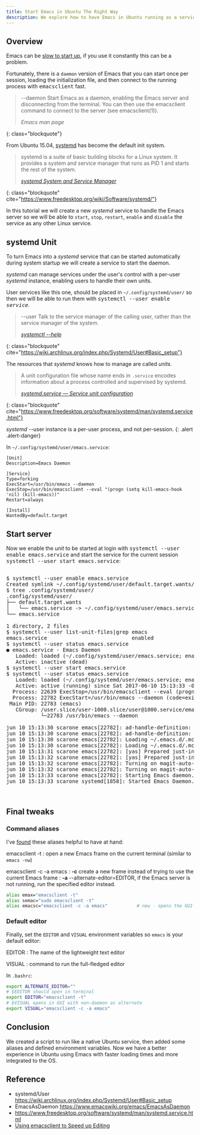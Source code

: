 ```yaml
---
title: Start Emacs in Ubuntu The Right Way
description: We explore how to have Emacs in Ubuntu running as a serviced unit and define some useful aliases and environment variables.
---
```


## Overview

Emacs can
be
[slow to start up](http://www.geekherocomic.com/2009/02/02/emacs-vs-vim/),
if you use it constantly this can be a problem.

Fortunately, there is a `daemon` version of Emacs that you can start
once per session, loading the initialization file, and then connect to
the running process with <kbd>emacsclient</kbd> fast.

>--daemon
>	 Start  Emacs  as  a daemon, enabling the Emacs server and disconnecting from the terminal.  You can then use
>	 the emacsclient command to connect to the server (see emacsclient(1)).
> 
> <footer class="blockquote-footer"> <cite>Emacs man page</cite></footer>
{: class="blockquote"}

From Ubuntu 15.04, [systemd] has become the default init system.

> systemd is a suite of basic building blocks for a Linux system. It
> provides a system and service manager that runs as PID 1 and starts
> the rest of the system.
> 
> <footer class="blockquote-footer"> <cite><a href="https://www.freedesktop.org/wiki/Software/systemd/">systemd System and Service Manager</a></cite></footer>
{: class="blockquote" cite="https://www.freedesktop.org/wiki/Software/systemd/"}

In this tutorial we will create a new *systemd* service to handle the
Emacs server so we will be able to `start`, `stop`, `restart`,
`enable` and `disable` the service as any other Linux service.

[Systemd]: https://www.freedesktop.org/wiki/Software/systemd

## systemd Unit

To turn Emacs into a *systemd* service that can be started automatically
during system startup we will create a service to start the daemon.

*systemd* can manage services under the user's control with a
per-user *systemd* instance, enabling users to handle their own units.

User services like this one, should be placed in
`~/.config/systemd/user/` so then we will be able to run them with
<kbd>systemctl --user enable *service*</kbd>.

> --user
>    Talk to the service manager of the calling user, rather than the service manager of the system.
> 
> <footer class="blockquote-footer"> <cite><a href="https://wiki.archlinux.org/index.php/Systemd/User#Basic_setup">systemctl --help</a></cite></footer>
{: class="blockquote" cite="https://wiki.archlinux.org/index.php/Systemd/User#Basic_setup"}

The resources that *systemd* knows how to manage are called *units*.

> A unit configuration file whose name ends in `.service` encodes
> information about a process controlled and supervised by systemd.
> 
> <footer class="blockquote-footer"> <cite><a href="https://www.freedesktop.org/software/systemd/man/systemd.service.html">systemd.service — Service unit configuration</a></cite></footer>
{: class="blockquote" cite="https://www.freedesktop.org/software/systemd/man/systemd.service.html"}

*systemd* --user instance is a per-user process, and not per-session. 
{: .alert .alert-danger}

In `~/.config/systemd/user/emacs.service`:

~~~
[Unit]
Description=Emacs Daemon

[Service]
Type=forking
ExecStart=/usr/bin/emacs --daemon
ExecStop=/usr/bin/emacsclient --eval "(progn (setq kill-emacs-hook 'nil) (kill-emacs))"
Restart=always

[Install]
WantedBy=default.target
~~~

## Start server

Now we enable the *unit* to be started at login with <kbd>systemctl
--user enable emacs.service</kbd> and start the service for the
current session <kbd>systemctl --user start emacs.service</kbd>:

<pre class="shell">
<samp>
<span class="shell-prompt">$</span> <kbd>systemctl --user enable emacs.service</kbd>
Created symlink ~/.config/systemd/user/default.target.wants/emacs.service → ~/.config/systemd/user/emacs.service.
<span class="shell-prompt">$</span> <kbd>tree .config/systemd/user/</kbd>
.config/systemd/user/
├── default.target.wants
│   └── emacs.service -> ~/.config/systemd/user/emacs.service
└── emacs.service

1 directory, 2 files
<span class="shell-prompt">$</span> <kbd>systemctl --user list-unit-files|grep emacs</kbd>
emacs.service                           enabled
<span class="shell-prompt">$</span> <kbd>systemctl --user status emacs.service</kbd>
● emacs.service - Emacs Daemon
   Loaded: loaded (~/.config/systemd/user/emacs.service; enabled; vendor preset: enabled)
   Active: inactive (dead)
<span class="shell-prompt">$</span> <kbd>systemctl --user start emacs.service</kbd>
<span class="shell-prompt">$</span> <kbd>systemctl --user status emacs.service</kbd>
   Loaded: loaded (~/.config/systemd/user/emacs.service; enabled; vendor preset: enabled)
   Active: active (running) since Sat 2017-06-10 15:13:33 -03; 1min 23s ago
  Process: 22639 ExecStop=/usr/bin/emacsclient --eval (progn (setq kill-emacs-hook 'nil) (kill-emacs)) (code=exited, status=0/SUCCESS)
  Process: 22782 ExecStart=/usr/bin/emacs --daemon (code=exited, status=0/SUCCESS)
 Main PID: 22783 (emacs)
   CGroup: /user.slice/user-1000.slice/user@1000.service/emacs.service
           └─22783 /usr/bin/emacs --daemon

jun 10 15:13:30 scarone emacs[22782]: ad-handle-definition: ‘moccur-mode’ got redefined
jun 10 15:13:30 scarone emacs[22782]: ad-handle-definition: ‘moccur-grep-mode’ got redefined
jun 10 15:13:30 scarone emacs[22782]: Loading ~/.emacs.d/.mc-lists.el (source)...
jun 10 15:13:30 scarone emacs[22782]: Loading ~/.emacs.d/.mc-lists.el (source)...done
jun 10 15:13:31 scarone emacs[22782]: [yas] Prepared just-in-time loading of snippets successfully.
jun 10 15:13:32 scarone emacs[22782]: [yas] Prepared just-in-time loading of snippets successfully.
jun 10 15:13:32 scarone emacs[22782]: Turning on magit-auto-revert-mode...
jun 10 15:13:32 scarone emacs[22782]: Turning on magit-auto-revert-mode...done
jun 10 15:13:33 scarone emacs[22782]: Starting Emacs daemon.
jun 10 15:13:33 scarone systemd[1858]: Started Emacs Daemon.

</samp>
</pre>

## Final tweaks

### Command aliases

I've [found](https://www.emacswiki.org/emacs/EmacsAsDaemon) these
aliases helpful to have at hand:

emacsclient -t
: open a new Emacs frame on the current terminal (similar to `emacs -nw`)

emacsclient -c -a emacs
: **-c** create a new frame instead of trying to use the current Emacs frame
: **-a** --alternate-editor=EDITOR, if  the  Emacs  server  is not running, run the specified editor instead.

~~~ bash
alias emax="emacsclient -t"
alias semac="sudo emacsclient -t"
alias emacsc="emacsclient -c -a emacs"           # new - opens the GUI with alternate non-daemon
~~~

### Default editor

Finally, set the `EDITOR` and `VISUAL` environment variables so
`emacs` is your default editor:

EDITOR
: The name of the lightweight text editor

VISUAL
: command to run the full-fledged editor

In `.bashrc`:

~~~ bash
export ALTERNATE_EDITOR=""
# $EDITOR should open in terminal
export EDITOR="emacsclient -t"
# $VISUAL opens in GUI with non-daemon as alternate
export VISUAL="emacsclient -c -a emacs"
~~~

## Conclusion

We created a script to run like a native Ubuntu service, then added
some aliases and defined environment variables. Now we have a better
experience in Ubuntu using Emacs with faster loading times and more
integrated to the OS.

## Reference

- systemd/User <https://wiki.archlinux.org/index.php/Systemd/User#Basic_setup>
- EmacsAsDaemon <https://www.emacswiki.org/emacs/EmacsAsDaemon>
- <https://www.freedesktop.org/software/systemd/man/systemd.service.html>
- [Using emacsclient to Speed up Editing](https://taingram.org/2017/05/09/using-emacsclient-to-speed-up-editing/)
